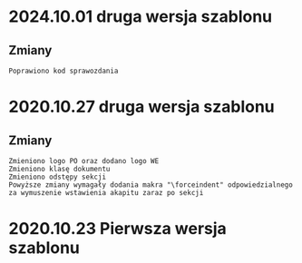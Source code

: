 # 2024.10.01 druga wersja szablonu #
## Zmiany ##
	Poprawiono kod sprawozdania
# 2020.10.27 druga wersja szablonu #
## Zmiany ##
    Zmieniono logo PO oraz dodano logo WE
    Zmieniono klasę dokumentu
    Zmieniono odstępy sekcji 
    Powyższe zmiany wymagały dodania makra "\forceindent" odpowiedzialnego za wymuszenie wstawienia akapitu zaraz po sekcji

# 2020.10.23 Pierwsza wersja szablonu #
